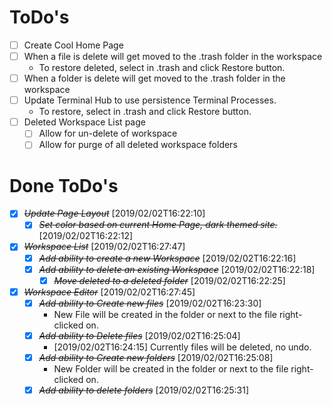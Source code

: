 
# ToDo's

- [ ] Create Cool Home Page
- [ ] When a file is delete will get moved to the .trash folder in the workspace
  - To restore deleted, select in .trash and click Restore button.
- [ ] When a folder is delete will get moved to the .trash folder in the workspace
- [ ] Update Terminal Hub to use persistence Terminal Processes.
  - To restore, select in .trash and click Restore button.
- [ ] Deleted Workspace List page
    - [ ] Allow for un-delete of workspace
    - [ ] Allow for purge of all deleted workspace folders

# Done ToDo's
- [X] ~~*Update Page Layout*~~ [2019/02/02T16:22:10]
  - [X] ~~*Set color based on current Home Page, dark themed site.*~~ [2019/02/02T16:22:12]
- [X] ~~*Workspace List*~~ [2019/02/02T16:27:47]
  - [X] ~~*Add ability to create a new Workspace*~~ [2019/02/02T16:22:16]
  - [X] ~~*Add ability to delete an existing Workspace*~~ [2019/02/02T16:22:18]
    - [X] ~~*Move deleted to a deleted folder*~~ [2019/02/02T16:22:25]
- [X] ~~*Workspace Editor*~~ [2019/02/02T16:27:45]
  - [X] ~~*Add ability to Create new files*~~ [2019/02/02T16:23:30]
    - New File will be created in the folder or next to the file right-clicked on.
  - [X] ~~*Add ability to Delete files*~~ [2019/02/02T16:25:04]
    - [2019/02/02T16:24:15] Currently files will be deleted, no undo.
  - [X] ~~*Add ability to Create new folders*~~ [2019/02/02T16:25:08]
    - New Folder will be created in the folder or next to the file right-clicked on.
  - [X] ~~*Add ability to delete folders*~~ [2019/02/02T16:25:31]